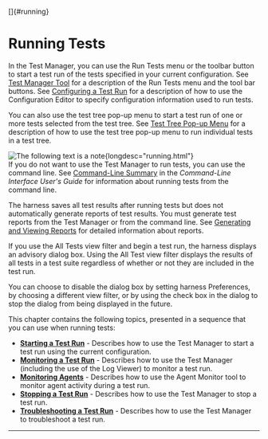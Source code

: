 
[]{#running}

# Running Tests

In the Test Manager, you can use the Run Tests menu or the toolbar button to start a test run of the
tests specified in your current configuration. See [Test Manager Tool](../ui/window.html) for a
description of the Run Tests menu and the tool bar buttons. See [Configuring a Test
Run](../confEdit/overview.html) for a description of how to use the Configuration Editor to specify
configuration information used to run tests.

You can also use the test tree pop-up menu to start a test run of one or more tests selected from
the test tree. See [Test Tree Pop-up Menu](../ui/popupmenu.html) for a description of how to use the
test tree pop-up menu to run individual tests in a test tree.

![The following text is a note](../../images/hg_note.gif){longdesc="running.html"}\
If you do not want to use the Test Manager to run tests, you can use the command line. See
[Command-Line Summary](../command/commandLine.html) in the *Command-Line Interface User\'s Guide*
for information about running tests from the command line.

The harness saves all test results after running tests but does not automatically generate reports
of test results. You must generate test reports from the Test Manager or from the command line. See
[Generating and Viewing Reports](../report/usingReports.html) for detailed information about
reports.

If you use the All Tests view filter and begin a test run, the harness displays an advisory dialog
box. Using the All Test view filter displays the results of all tests in a test suite regardless of
whether or not they are included in the test run.

You can choose to disable the dialog box by setting harness Preferences, by choosing a different
view filter, or by using the check box in the dialog to stop the dialog from being displayed in the
future.

This chapter contains the following topics, presented in a sequence that you can use when running
tests:

-   [**Starting a Test Run**](starting.html) - Describes how to use the Test Manager to start a test
    run using the current configuration.
-   [**Monitoring a Test Run**](monitoring.html) - Describes how to use the Test Manager (including
    the use of the Log Viewer) to monitor a test run.
-   [**Monitoring Agents**](../ui/agentMonitor.html) - Describes how to use the Agent Monitor tool
    to monitor agent activity during a test run.
-   [**Stopping a Test Run**](stopping.html) - Describes how to use the Test Manager to stop a test
    run.
-   [**Troubleshooting a Test Run**](troubleshooting.html) - Describes how to use the Test Manager
    to troubleshoot a test run.

----------------------------------------------------------------------------------------------------

